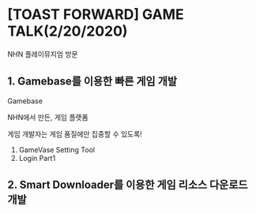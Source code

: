 # [TOAST FORWARD] GAME TALK(2/20/2020)

NHN 플레이뮤지엄 방문



## 1. Gamebase를 이용한 빠른 게임 개발

Gamebase

NHN에서 만든, 게임 플랫폼

게임 개발자는 게임 품질에만 집중할 수 있도록!



1. GameVase Setting Tool
2. Login Part1



## 2. Smart Downloader를 이용한 게임 리소스 다운로드 개발







